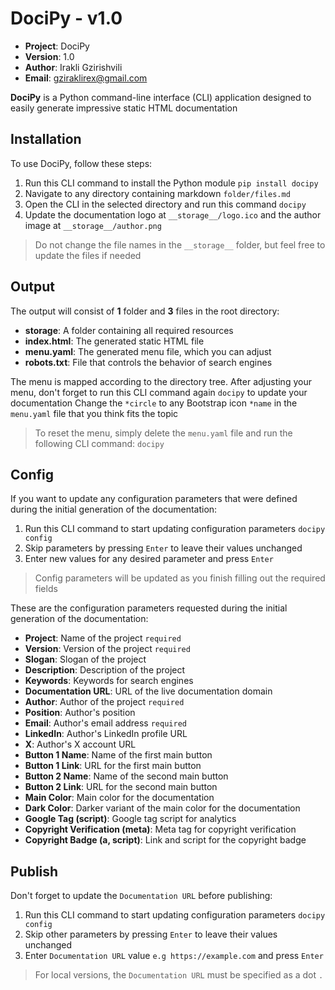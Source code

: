 # DociPy - v1.0

- **Project**: DociPy
- **Version**: 1.0
- **Author**: Irakli Gzirishvili
- **Email**: gziraklirex@gmail.com

**DociPy** is a Python command-line interface (CLI) application designed to easily generate impressive static HTML documentation

## Installation

To use DociPy, follow these steps:

1. Run this CLI command to install the Python module `pip install docipy`
2. Navigate to any directory containing markdown `folder/files.md`
3. Open the CLI in the selected directory and run this command `docipy`
4. Update the documentation logo at `__storage__/logo.ico` and the author image at `__storage__/author.png`

> Do not change the file names in the `__storage__` folder, but feel free to update the files if needed

## Output

The output will consist of **1** folder and **3** files in the root directory:

- **__storage__**: A folder containing all required resources
- **index.html**: The generated static HTML file
- **menu.yaml**: The generated menu file, which you can adjust
- **robots.txt**: File that controls the behavior of search engines

The menu is mapped according to the directory tree. After adjusting your menu, don't forget to run this CLI command again `docipy` to update your documentation
Change the `*circle` to any Bootstrap icon `*name` in the `menu.yaml` file that you think fits the topic

> To reset the menu, simply delete the `menu.yaml` file and run the following CLI command: `docipy`

## Config

If you want to update any configuration parameters that were defined during the initial generation of the documentation:

1. Run this CLI command to start updating configuration parameters `docipy config`
2. Skip parameters by pressing `Enter` to leave their values unchanged
3. Enter new values for any desired parameter and press `Enter`

> Config parameters will be updated as you finish filling out the required fields

These are the configuration parameters requested during the initial generation of the documentation:

- **Project**: Name of the project `required`
- **Version**: Version of the project `required`
- **Slogan**: Slogan of the project
- **Description**: Description of the project
- **Keywords**: Keywords for search engines
- **Documentation URL**: URL of the live documentation domain
- **Author**: Author of the project `required`
- **Position**: Author's position
- **Email**: Author's email address `required`
- **LinkedIn**: Author's LinkedIn profile URL
- **X**: Author's X account URL
- **Button 1 Name**: Name of the first main button
- **Button 1 Link**: URL for the first main button
- **Button 2 Name**: Name of the second main button
- **Button 2 Link**: URL for the second main button
- **Main Color**: Main color for the documentation
- **Dark Color**: Darker variant of the main color for the documentation
- **Google Tag (script)**: Google tag script for analytics
- **Copyright Verification (meta)**: Meta tag for copyright verification
- **Copyright Badge (a, script)**: Link and script for the copyright badge

## Publish

Don't forget to update the `Documentation URL` before publishing:

1. Run this CLI command to start updating configuration parameters `docipy config`
2. Skip other parameters by pressing `Enter` to leave their values unchanged
3. Enter `Documentation URL` value `e.g https://example.com` and press `Enter`

> For local versions, the `Documentation URL` must be specified as a dot `.`
